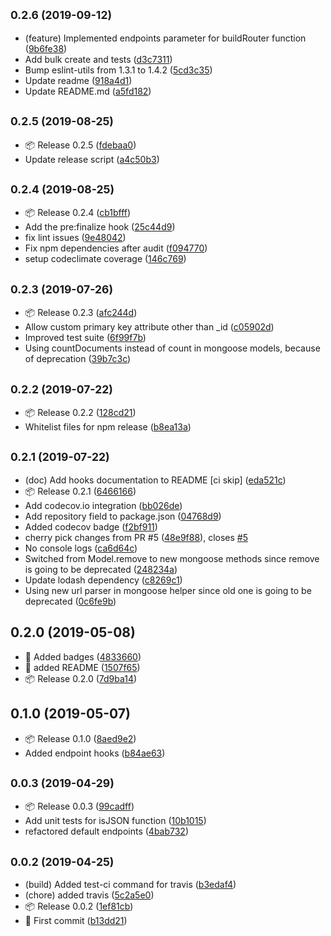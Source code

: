 ## <small>0.2.6 (2019-09-12)</small>

* (feature) Implemented endpoints parameter for buildRouter function ([9b6fe38](https://github.com/fatmatto/express-toolkit/commit/9b6fe38))
* Add bulk create and tests ([d3c7311](https://github.com/fatmatto/express-toolkit/commit/d3c7311))
* Bump eslint-utils from 1.3.1 to 1.4.2 ([5cd3c35](https://github.com/fatmatto/express-toolkit/commit/5cd3c35))
* Update readme ([918a4d1](https://github.com/fatmatto/express-toolkit/commit/918a4d1))
* Update README.md ([a5fd182](https://github.com/fatmatto/express-toolkit/commit/a5fd182))



## <small>0.2.5 (2019-08-25)</small>

* 📦 Release 0.2.5 ([fdebaa0](https://github.com/fatmatto/express-toolkit/commit/fdebaa0))
* Update release script ([a4c50b3](https://github.com/fatmatto/express-toolkit/commit/a4c50b3))



## <small>0.2.4 (2019-08-25)</small>

* 📦 Release 0.2.4 ([cb1bfff](https://github.com/fatmatto/express-toolkit/commit/cb1bfff))
* Add the pre:finalize hook ([25c44d9](https://github.com/fatmatto/express-toolkit/commit/25c44d9))
* fix lint issues ([9e48042](https://github.com/fatmatto/express-toolkit/commit/9e48042))
* Fix npm dependencies after audit ([f094770](https://github.com/fatmatto/express-toolkit/commit/f094770))
* setup codeclimate coverage ([146c769](https://github.com/fatmatto/express-toolkit/commit/146c769))



## <small>0.2.3 (2019-07-26)</small>

* 📦 Release 0.2.3 ([afc244d](https://github.com/fatmatto/express-toolkit/commit/afc244d))
* Allow custom primary key attribute other than _id ([c05902d](https://github.com/fatmatto/express-toolkit/commit/c05902d))
* Improved test suite ([6f99f7b](https://github.com/fatmatto/express-toolkit/commit/6f99f7b))
* Using countDocuments instead of count in mongoose models, because of  deprecation ([39b7c3c](https://github.com/fatmatto/express-toolkit/commit/39b7c3c))



## <small>0.2.2 (2019-07-22)</small>

* 📦 Release 0.2.2 ([128cd21](https://github.com/fatmatto/express-toolkit/commit/128cd21))
* Whitelist files for npm release ([b8ea13a](https://github.com/fatmatto/express-toolkit/commit/b8ea13a))



## <small>0.2.1 (2019-07-22)</small>

* (doc) Add hooks documentation to README [ci skip] ([eda521c](https://github.com/fatmatto/express-toolkit/commit/eda521c))
* 📦 Release 0.2.1 ([6466166](https://github.com/fatmatto/express-toolkit/commit/6466166))
* Add codecov.io integration ([bb026de](https://github.com/fatmatto/express-toolkit/commit/bb026de))
* Add repository field to package.json ([04768d9](https://github.com/fatmatto/express-toolkit/commit/04768d9))
* Added codecov badge ([f2bf911](https://github.com/fatmatto/express-toolkit/commit/f2bf911))
* cherry pick changes from PR #5 ([48e9f88](https://github.com/fatmatto/express-toolkit/commit/48e9f88)), closes [#5](https://github.com/fatmatto/express-toolkit/issues/5)
* No console logs ([ca6d64c](https://github.com/fatmatto/express-toolkit/commit/ca6d64c))
* Switched from Model.remove to new mongoose methods since remove is going to be deprecated ([248234a](https://github.com/fatmatto/express-toolkit/commit/248234a))
* Update lodash dependency ([c8269c1](https://github.com/fatmatto/express-toolkit/commit/c8269c1))
* Using new url parser in mongoose helper since old one is going to be deprecated ([0c6fe9b](https://github.com/fatmatto/express-toolkit/commit/0c6fe9b))



## 0.2.0 (2019-05-08)

* 🎀 Added badges ([4833660](https://github.com/fatmatto/express-toolkit/commit/4833660))
* 📖 added README ([1507f65](https://github.com/fatmatto/express-toolkit/commit/1507f65))
* 📦 Release 0.2.0 ([7d9ba14](https://github.com/fatmatto/express-toolkit/commit/7d9ba14))



## 0.1.0 (2019-05-07)

* 📦 Release 0.1.0 ([8aed9e2](https://github.com/fatmatto/express-toolkit/commit/8aed9e2))
* Added endpoint hooks ([b84ae63](https://github.com/fatmatto/express-toolkit/commit/b84ae63))



## <small>0.0.3 (2019-04-29)</small>

* 📦 Release 0.0.3 ([99cadff](https://github.com/fatmatto/express-toolkit/commit/99cadff))
* Add unit tests for isJSON function ([10b1015](https://github.com/fatmatto/express-toolkit/commit/10b1015))
* refactored default endpoints ([4bab732](https://github.com/fatmatto/express-toolkit/commit/4bab732))



## <small>0.0.2 (2019-04-25)</small>

* (build) Added test-ci command for travis ([b3edaf4](https://github.com/fatmatto/express-toolkit/commit/b3edaf4))
* (chore) added travis ([5c2a5e0](https://github.com/fatmatto/express-toolkit/commit/5c2a5e0))
* 📦 Release 0.0.2 ([1ef81cb](https://github.com/fatmatto/express-toolkit/commit/1ef81cb))
* 🚀 First commit ([b13dd21](https://github.com/fatmatto/express-toolkit/commit/b13dd21))



